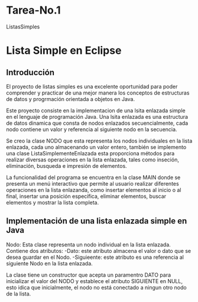 # Tarea-No.1
ListasSimples
<h1>Lista Simple en Eclipse</h1>
<h2>Introducción</h2>

<p>El proyecto de listas simples es una excelente oportunidad para poder comprender y practicar de una mejor manera los conceptos de estructuras de datos y progrmación orientada a objetos en Java.</p>

<p>Este proyecto consiste en la implementacion de una lsita enlazada simple en el lenguaje de programación Java. Una lsita enlazada es una estructura de datos dinamica que consta de nodos enlazados secuencialmente, cada nodo contiene un valor y referencia al siguiente nodo en la secuencia.</p>

<p>Se creo la clase NODO que esta representa los nodos individuales en la lista enlazada, cada uno almacenando un valor entero, también se implemento una clase ListaSimplementeEnlazada esta proporciona métodos para realizar diversas operaciones en la lista enlazada, tales como inseción, eliminación, busqueda e impresión de elementos.</p>

<p>La funcionalidad del programa se encuentra en la clase MAIN donde se presenta un menú interactivo que permite al usuario realizar diferentes operaciones en la lista enlazanda, como insertar elementos al inicio o al final, insertar una posición específica, eliminar elementos, buscar elementos y mostrar la lista completa.</p>

<h2>Implementación de una lista enlazada simple en Java</h2>
<P>Nodo: Esta clase representa un nodo individual en la lista enlazada. Contiene dos atributos:
-Dato: este atributo almacena el valor o dato que se desea guardar en el Nodo.
-Siguieente: este atributo es una referencia al siguiente Nodo en la lista enlazada.</P>
<p>La clase tiene un constructor que acepta un paramentro DATO para inicializar el valor del NODO y establece el atributo SIGUIENTE en NULL, esto idica que inicialmente, el nodo no está conectado a ningun otro nodo de la lista.</p>
